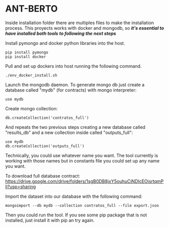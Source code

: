 # ANT-BERTO

Inside installation folder there are multiples files to make the installation process.
This proyects works with docker and mongodb, so **_it's essential to have installed both tools to following the next steps_**

Install pymongo and docker python libraries into the host.
```
pip install pymongo
pip install docker

```

Pull and set up dockers into host running the following command.
```
./env_docker_install.sh 
```

Launch the mongodb daemon. To generate mongo db just create a database called "mydb" (for contracts) with mongo interpreter:
```
use mydb
```
Create mongo collection: 
```
db.createCollection('contratos_full')
```
And repeats the two previous steps creating a new database called "results_db" and a new collection inside called "outputs_full":

```
use mydb
db.createCollection('outputs_full')
```
Technically, you could use whatever name you want. The tool currently is working with those names but in constants file you could set up any name you want.

To download full database contract: https://drive.google.com/drive/folders/1sgB0DB8jxY5ouhuCiNDlcEOisrtqmPlj?usp=sharing

Import the dataset into our database with the following command:
```
mongoimport --db mydb --collection contratos_full --file export.json
```
Then you could run the tool.
If you see some pip package that is not installed, just install it with pip an try again.
